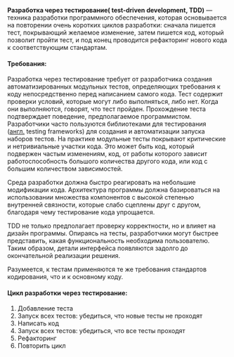 **Разработка через тестирование( test-driven development, TDD)** — техника разработки программного обеспечения, которая основывается на повторении очень коротких циклов разработки: сначала пишется тест, покрывающий желаемое изменение, затем пишется код, который позволит пройти тест, и под конец проводится рефакторинг нового кода к соответствующим стандартам.

#### Требования:
Разработка через тестирование требует от разработчика создания автоматизированных модульных тестов, определяющих требования к коду непосредственно перед написанием самого кода. Тест содержит проверки условий, которые могут либо выполняться, либо нет. Когда они выполняются, говорят, что тест пройден. Прохождение теста подтверждает поведение, предполагаемое программистом. Разработчики часто пользуются библиотеками для тестирования ([англ.](https://ru.wikipedia.org/wiki/%D0%90%D0%BD%D0%B3%D0%BB%D0%B8%D0%B9%D1%81%D0%BA%D0%B8%D0%B9_%D1%8F%D0%B7%D1%8B%D0%BA "Английский язык") testing frameworks) для создания и автоматизации запуска наборов тестов. На практике модульные тесты покрывают критические и нетривиальные участки кода. Это может быть код, который подвержен частым изменениям, код, от работы которого зависит работоспособность большого количества другого кода, или код с большим количеством зависимостей.

Среда разработки должна быстро реагировать на небольшие модификации кода. Архитектура программы должна базироваться на использовании множества компонентов с высокой степенью внутренней связности, которые слабо сцеплены друг с другом, благодаря чему тестирование кода упрощается.

TDD не только предполагает проверку корректности, но и влияет на дизайн программы. Опираясь на тесты, разработчики могут быстрее представить, какая функциональность необходима пользователю. Таким образом, детали интерфейса появляются задолго до окончательной реализации решения.

Разумеется, к тестам применяются те же требования стандартов кодирования, что и к основному коду.

#### Цикл разработки через тестирование:
1. Добавление теста
2. Запуск всех тестов: убедиться, что новые тесты не проходят
3. Написать код
4. Запуск всех тестов: убедиться, что все тесты проходят
5. Рефакторинг
6. Повторить цикл


